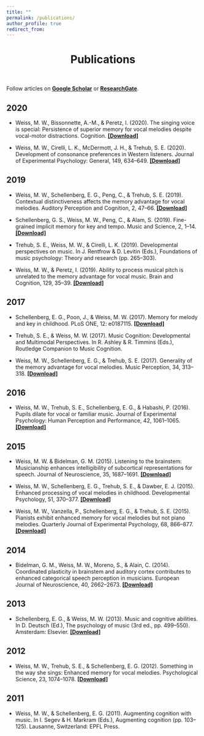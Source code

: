 ```yaml
---
title: ""
permalink: /publications/
author_profile: true
redirect_from:
---
```


<p> <center> <h1>Publications</h1> </center> </p> <br>

Follow articles on <u><a href="https://scholar.google.com/citations?user=PRiO1MoAAAAJ&hl=en"><b>Google Scholar</b></a></u> or <u><a href="https://www.researchgate.net/profile/Michael_Weiss18"><b>ResearchGate</b></a></u>.

## 2020

* Weiss, M. W., Bissonnette, A.-M., & Peretz, I. (2020). The singing voice is special: Persistence of superior memory for vocal melodies despite vocal-motor distractions. Cognition. [**[Download]**](https://m-w-w.github.io/files/papers/2020-WeissBissonnettePeretz.pdf)

* Weiss, M. W., Cirelli, L. K., McDermott, J. H., & Trehub, S. E. (2020). Development of consonance preferences in Western listeners. Journal of Experimental Psychology: General, 149, 634–649. [**[Download]**](https://m-w-w.github.io/files/papers/2020-WeissCirelliMcDermottTrehub.pdf)

## 2019

* Weiss, M. W., Schellenberg, E. G., Peng, C., & Trehub, S. E. (2019). Contextual distinctiveness affects the memory advantage for vocal melodies. Auditory Perception and Cognition, 2, 47–66. [**[Download]**](https://m-w-w.github.io/files/papers/2019-WeissSchellenbergPengTrehub.pdf)

* Schellenberg, G. S., Weiss, M. W., Peng, C., & Alam, S. (2019). Fine-grained implicit memory for key and tempo. Music and Science, 2, 1–14. [**[Download]**](https://m-w-w.github.io/files/papers/2019-SchellenbergWeissPengAlam.pdf)

* Trehub, S. E., Weiss, M. W., & Cirelli, L. K. (2019). Developmental perspectives on music. In J. Rentfrow & D. Levitin (Eds.), Foundations of music psychology: Theory and research (pp. 265–303). 

* Weiss, M. W., & Peretz, I. (2019). Ability to process musical pitch is unrelated to the memory advantage for vocal music. Brain and Cognition, 129, 35–39. [**[Download]**](https://m-w-w.github.io/files/papers/2019-Weiss,Peretz-BrainAndCognition.pdf)

## 2017

* Schellenberg, E. G., Poon, J., & Weiss, M. W. (2017). Memory for melody and key in childhood. PLoS ONE, 12: e0187115. [**[Download]**](https://m-w-w.github.io/files/papers/2017-Schellenbergetal.-PLOSONE.pdf)

* Trehub, S. E., & Weiss, M. W. (2017). Music Cognition: Developmental and Multimodal Perspectives. In R. Ashley & R. Timmins (Eds.), Routledge Companion to Music Cognition.

* Weiss, M. W., Schellenberg, E. G., & Trehub, S. E. (2017). Generality of the memory advantage for vocal melodies. Music Perception, 34, 313–318. [**[Download]**](https://m-w-w.github.io/files/papers/2017-Weissetal.-MusicPerception.pdf)

## 2016

* Weiss, M. W., Trehub, S. E., Schellenberg, E. G., & Habashi, P. (2016). Pupils dilate for vocal or familiar music. Journal of Experimental Psychology: Human Perception and Performance, 42, 1061–1065. [**[Download]**](https://m-w-w.github.io/files/papers/2016-Weissetal.-JournalofExperimentalPsychologyHumanPerceptionandPerformance.pdf)

## 2015

* Weiss, M. W. & Bidelman, G. M. (2015). Listening to the brainstem: Musicianship enhances intelligibility of subcortical representations for speech. Journal of Neuroscience, 35, 1687–1691. [**[Download]**](https://m-w-w.github.io/files/papers/2015-Weiss,Bidelman-JournalofNeuroscience.pdf)

* Weiss, M. W., Schellenberg, E. G., Trehub, S. E., & Dawber, E. J. (2015). Enhanced processing of vocal melodies in childhood. Developmental Psychology, 51, 370–377. [**[Download]**](https://m-w-w.github.io/files/papers/2015-Weissetal.-DevelopmentalPsychology.pdf)

* Weiss, M. W., Vanzella, P., Schellenberg, E. G., & Trehub, S. E. (2015). Pianists exhibit enhanced memory for vocal melodies but not piano melodies. Quarterly Journal of Experimental Psychology, 68, 866–877. [**[Download]**](https://m-w-w.github.io/files/papers/2015-Weissetal.-TheQuarterlyJournalofExperimentalPsychology.pdf)

## 2014

* Bidelman, G. M., Weiss, M. W., Moreno, S., & Alain, C. (2014). Coordinated plasticity in brainstem and auditory cortex contributes to enhanced categorical speech perception in musicians. European Journal of Neuroscience, 40, 2662–2673. [**[Download]**](https://m-w-w.github.io/files/papers/2014-Bidelmanetal.-TheEuropeanJournalofNeuroscience.pdf)

## 2013

* Schellenberg, E. G., & Weiss, M. W. (2013). Music and cognitive abilities. In D. Deutsch (Ed.), The psychology of music (3rd ed., pp. 499–550). Amsterdam: Elsevier. [**[Download]**](https://m-w-w.github.io/files/papers/2013-Schellenberg,Weiss-ThePsychologyofMusic.pdf)

## 2012

* Weiss, M. W., Trehub, S. E., & Schellenberg, E. G. (2012). Something in the way she sings: Enhanced memory for vocal melodies. Psychological Science, 23, 1074–1078. [**[Download]**](https://m-w-w.github.io/files/papers/2012-Weissetal.-Psychologicalscience.pdf)

## 2011

* Weiss, M. W., & Schellenberg, E. G. (2011). Augmenting cognition with music. In I. Segev & H. Markram (Eds.), Augmenting cognition (pp. 103–125). Lausanne, Switzerland: EPFL Press.
